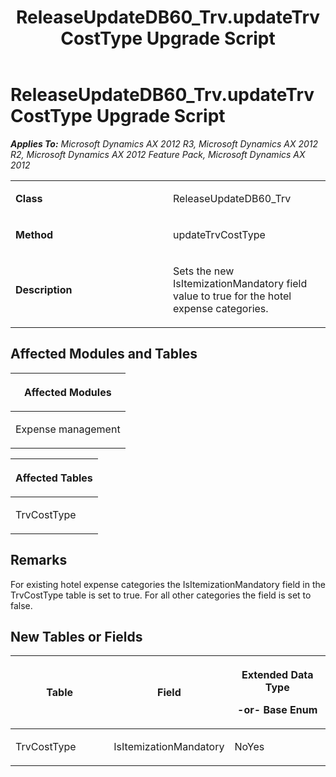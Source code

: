 ﻿---
title: ReleaseUpdateDB60_Trv.updateTrvCostType Upgrade Script
TOCTitle: ReleaseUpdateDB60_Trv.updateTrvCostType Upgrade Script
ms:assetid: ee2babc1-35d6-22f5-dfdb-b23e35adf90d
ms:mtpsurl: https://msdn.microsoft.com/en-us/library/JJ719963(v=AX.60)
ms:contentKeyID: 49712035
ms.date: 05/18/2015
mtps_version: v=AX.60
---

# ReleaseUpdateDB60\_Trv.updateTrvCostType Upgrade Script 


_**Applies To:** Microsoft Dynamics AX 2012 R3, Microsoft Dynamics AX 2012 R2, Microsoft Dynamics AX 2012 Feature Pack, Microsoft Dynamics AX 2012_

<table>
<colgroup>
<col style="width: 50%" />
<col style="width: 50%" />
</colgroup>
<tbody>
<tr class="odd">
<td><p><strong>Class</strong></p></td>
<td><p>ReleaseUpdateDB60_Trv</p></td>
</tr>
<tr class="even">
<td><p><strong>Method</strong></p></td>
<td><p>updateTrvCostType</p></td>
</tr>
<tr class="odd">
<td><p><strong>Description</strong></p></td>
<td><p>Sets the new IsItemizationMandatory field value to true for the hotel expense categories.</p></td>
</tr>
</tbody>
</table>


## Affected Modules and Tables

<table>
<colgroup>
<col style="width: 100%" />
</colgroup>
<thead>
<tr class="header">
<th><p>Affected Modules</p></th>
</tr>
</thead>
<tbody>
<tr class="odd">
<td><p>Expense management</p></td>
</tr>
</tbody>
</table>


<table>
<colgroup>
<col style="width: 100%" />
</colgroup>
<thead>
<tr class="header">
<th><p>Affected Tables</p></th>
</tr>
</thead>
<tbody>
<tr class="odd">
<td><p>TrvCostType</p></td>
</tr>
</tbody>
</table>


## Remarks

For existing hotel expense categories the IsItemizationMandatory field in the TrvCostType table is set to true. For all other categories the field is set to false.

## New Tables or Fields

<table>
<colgroup>
<col style="width: 33%" />
<col style="width: 33%" />
<col style="width: 33%" />
</colgroup>
<thead>
<tr class="header">
<th><p>Table</p></th>
<th><p>Field</p></th>
<th><p>Extended Data Type</p>
<p>-or- Base Enum</p></th>
</tr>
</thead>
<tbody>
<tr class="odd">
<td><p>TrvCostType</p></td>
<td><p>IsItemizationMandatory</p></td>
<td><p>NoYes</p></td>
</tr>
</tbody>
</table>

  


